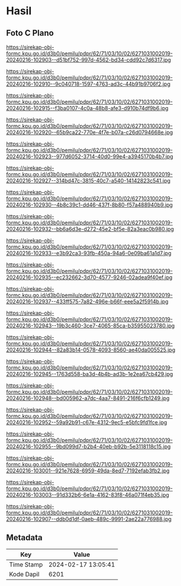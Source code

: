 # Hasil

## Foto C Plano

https://sirekap-obj-formc.kpu.go.id/d3b0/pemilu/pdpr/62/71/03/10/02/6271031002019-20240216-102903--d51bf752-997d-4562-bd34-cdd92c7d6317.jpg

https://sirekap-obj-formc.kpu.go.id/d3b0/pemilu/pdpr/62/71/03/10/02/6271031002019-20240216-102910--9c040718-1597-4763-ad3c-44b91b9706f2.jpg

https://sirekap-obj-formc.kpu.go.id/d3b0/pemilu/pdpr/62/71/03/10/02/6271031002019-20240216-102915--f3ba0107-4c0a-48b8-afe3-d910b74df9b6.jpg

https://sirekap-obj-formc.kpu.go.id/d3b0/pemilu/pdpr/62/71/03/10/02/6271031002019-20240216-102920--65b9ca22-770e-4f7e-b07a-c26d0794668e.jpg

https://sirekap-obj-formc.kpu.go.id/d3b0/pemilu/pdpr/62/71/03/10/02/6271031002019-20240216-102923--977d6052-3714-40d0-99e4-a3945170b4b7.jpg

https://sirekap-obj-formc.kpu.go.id/d3b0/pemilu/pdpr/62/71/03/10/02/6271031002019-20240216-102927--314bd47c-3815-40c7-a540-14142823c541.jpg

https://sirekap-obj-formc.kpu.go.id/d3b0/pemilu/pdpr/62/71/03/10/02/6271031002019-20240216-102930--4b8c39c1-dd46-437f-8b80-f57a488940b9.jpg

https://sirekap-obj-formc.kpu.go.id/d3b0/pemilu/pdpr/62/71/03/10/02/6271031002019-20240216-102932--bb6a6d3e-d272-45e2-bf5e-82a3eac0b980.jpg

https://sirekap-obj-formc.kpu.go.id/d3b0/pemilu/pdpr/62/71/03/10/02/6271031002019-20240216-102933--e3b92ca3-93fb-450a-94a6-0e09ba61a1d7.jpg

https://sirekap-obj-formc.kpu.go.id/d3b0/pemilu/pdpr/62/71/03/10/02/6271031002019-20240216-102935--ec232662-3d70-4577-9246-02adea9f40ef.jpg

https://sirekap-obj-formc.kpu.go.id/d3b0/pemilu/pdpr/62/71/03/10/02/6271031002019-20240216-102937--433ff575-7a82-496e-b66f-eee5a2f5914b.jpg

https://sirekap-obj-formc.kpu.go.id/d3b0/pemilu/pdpr/62/71/03/10/02/6271031002019-20240216-102943--19b3c460-3ce7-4065-85ca-b35955023780.jpg

https://sirekap-obj-formc.kpu.go.id/d3b0/pemilu/pdpr/62/71/03/10/02/6271031002019-20240216-102944--82a83b14-0578-4093-8560-ae40da005525.jpg

https://sirekap-obj-formc.kpu.go.id/d3b0/pemilu/pdpr/62/71/03/10/02/6271031002019-20240216-102945--1763d558-ba3d-4b4b-ad3b-1e2ea67cb429.jpg

https://sirekap-obj-formc.kpu.go.id/d3b0/pemilu/pdpr/62/71/03/10/02/6271031002019-20240216-102948--bd005962-a7dc-4aa7-8491-216f6cfb1249.jpg

https://sirekap-obj-formc.kpu.go.id/d3b0/pemilu/pdpr/62/71/03/10/02/6271031002019-20240216-102952--59a92b91-c67e-4312-9ec5-e5bfc9fd1fce.jpg

https://sirekap-obj-formc.kpu.go.id/d3b0/pemilu/pdpr/62/71/03/10/02/6271031002019-20240216-102955--9bd099d7-b2b4-40eb-b92b-5e3118118c15.jpg

https://sirekap-obj-formc.kpu.go.id/d3b0/pemilu/pdpr/62/71/03/10/02/6271031002019-20240216-103001--921e7628-6959-49da-8ed7-7192efab3fb2.jpg

https://sirekap-obj-formc.kpu.go.id/d3b0/pemilu/pdpr/62/71/03/10/02/6271031002019-20240216-103003--91d332b6-6e1a-4162-83f8-46a071f4eb35.jpg

https://sirekap-obj-formc.kpu.go.id/d3b0/pemilu/pdpr/62/71/03/10/02/6271031002019-20240216-102907--ddb0d1df-0aeb-489c-9991-2ae22a776988.jpg


## Metadata

| Key        | Value               |
| ---------- | ------------------- |
| Time Stamp | 2024-02-17 13:05:41 |
| Kode Dapil | 6201                |



